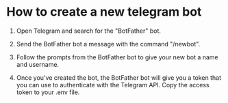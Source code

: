 # How to create a new telegram bot

1. Open Telegram and search for the "BotFather" bot.

2. Send the BotFather bot a message with the command "/newbot".

3. Follow the prompts from the BotFather bot to give your new bot a name and username.

4. Once you've created the bot, the BotFather bot will give you a token that you can use to authenticate with the Telegram API. Copy the access token to your .env file.
